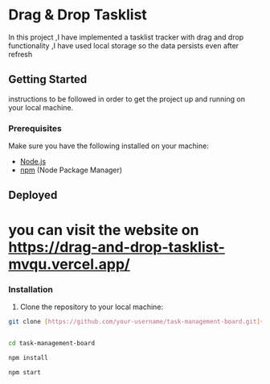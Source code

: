 # Drag & Drop Tasklist
In this project ,I have implemented a tasklist tracker with drag and drop functionality ,I have used local storage so the data persists even after refresh 

## Getting Started
instructions to be followed in order to get the project up and running on your local machine.

### Prerequisites

Make sure you have the following installed on your machine:

- [Node.js](https://nodejs.org/)
- [npm](https://www.npmjs.com/) (Node Package Manager)


## Deployed
# you can visit the website on https://drag-and-drop-tasklist-mvqu.vercel.app/

### Installation
1. Clone the repository to your local machine:

```bash
git clone [https://github.com/your-username/task-management-board.git](https://github.com/VishwasSingh1724/Drag-and-Drop-Tasklist.git)https://github.com/VishwasSingh1724/Drag-and-Drop-Tasklist.git


cd task-management-board

npm install

npm start

